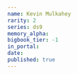 ```yaml
---
name: Kevin Mulkahey
rarity: 2
series: ds9
memory_alpha:
bigbook_tier: -1
in_portal:
date:
published: true
---
```



